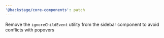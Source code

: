 ```yaml
---
'@backstage/core-components': patch
---
```


Remove the `ignoreChildEvent` utility from the sidebar component to avoid conflicts with popovers
